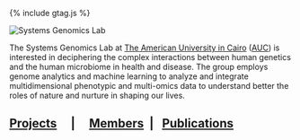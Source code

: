 {% include gtag.js %}

![Systems Genomics Lab](images/dna.jpg)

The Systems Genomics Lab at [The American University in Cairo](https://www.aucegypt.edu/) ([AUC](https://www.aucegypt.edu/)) is interested in deciphering the complex interactions between human genetics and the human microbiome in health and disease. The group employs genome analytics and machine learning to analyze and integrate multidimensional phenotypic and multi-omics data to understand better the roles of nature and nurture in shaping our lives.

## [Projects](projects)&nbsp;&nbsp;&nbsp;&nbsp;&nbsp;|&nbsp;&nbsp;&nbsp;&nbsp;&nbsp;[Members](/members)&nbsp;&nbsp;|&nbsp;&nbsp;&nbsp;[Publications](/publications)
